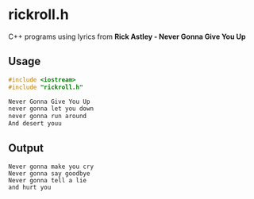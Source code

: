 # rickroll.h
C++ programs using lyrics from **Rick Astley - Never Gonna Give You Up**

## Usage

```c++
#include <iostream>
#include "rickroll.h"

Never Gonna Give You Up
never gonna let you down
never gonna run around
And desert youu
```

## Output
```
Never gonna make you cry
Never gonna say goodbye
Never gonna tell a lie
and hurt you
```
